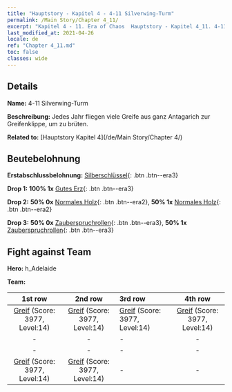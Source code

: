 ```yaml
---
title: "Hauptstory - Kapitel 4 - 4-11 Silverwing-Turm"
permalink: /Main Story/Chapter 4_11/
excerpt: "Kapitel 4 - 11. Era of Chaos  Hauptstory - Kapitel 4_11. 4-11 Silverwing-Turm"
last_modified_at: 2021-04-26
locale: de
ref: "Chapter 4_11.md"
toc: false
classes: wide
---
```


## Details

 **Name:** 4-11 Silverwing-Turm

 **Beschreibung:** Jedes Jahr fliegen viele Greife aus ganz Antagarich zur Greifenklippe, um zu brüten.

 **Related to:** [Hauptstory Kapitel 4](/de/Main Story/Chapter 4/)

## Beutebelohnung

 **Erstabschlussbelohnung:** [Silberschlüssel](/ItemsDE/con_693/){: .btn .btn--era3}

 **Drop 1:** **100% 1x** [Gutes Erz](/ItemsDE/mat_12/){: .btn .btn--era3}

 **Drop 2:** **50% 0x** [Normales Holz](/ItemsDE/mat_7/){: .btn .btn--era2}, **50% 1x** [Normales Holz](/ItemsDE/mat_7/){: .btn .btn--era2}

 **Drop 3:** **50% 0x** [Zauberspruchrollen](/ItemsDE/con_694/){: .btn .btn--era3}, **50% 1x** [Zauberspruchrollen](/ItemsDE/con_694/){: .btn .btn--era3}


## Fight against Team
 **Hero:** h_Adelaide

 **Team:**


  | 1st row | 2nd row | 3rd row | 4th row |
  |:----:|:----:|:----|:----:|
  | [Greif](/de/units/Griffin/) (Score: 3977, Level:14)  | [Greif](/de/units/Griffin/) (Score: 3977, Level:14)  | [Greif](/de/units/Griffin/) (Score: 3977, Level:14)  | [Greif](/de/units/Griffin/) (Score: 3977, Level:14)  |
  | - | - | - | - |
  | - | - | - | - |
  | [Greif](/de/units/Griffin/) (Score: 3977, Level:14)  | [Greif](/de/units/Griffin/) (Score: 3977, Level:14)  | - | - |


